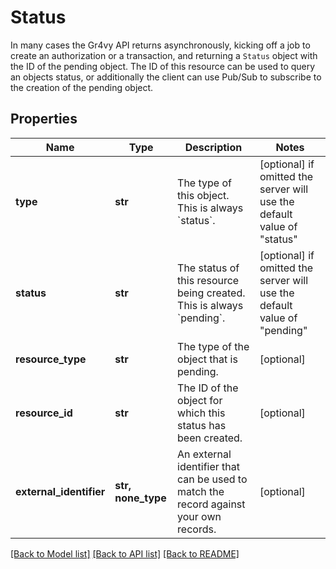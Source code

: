 # Status

In many cases the Gr4vy API returns asynchronously, kicking off a job to create an authorization or a transaction, and returning a `Status` object with the ID of the pending object. The ID of this resource can be used to query an objects status, or additionally the client can use Pub/Sub to subscribe to the creation of the pending object.

## Properties
Name | Type | Description | Notes
------------ | ------------- | ------------- | -------------
**type** | **str** | The type of this object. This is always &#x60;status&#x60;. | [optional]  if omitted the server will use the default value of "status"
**status** | **str** | The status of this resource being created. This is always &#x60;pending&#x60;. | [optional]  if omitted the server will use the default value of "pending"
**resource_type** | **str** | The type of the object that is pending.  | [optional] 
**resource_id** | **str** | The ID of the object for which this status has been created. | [optional] 
**external_identifier** | **str, none_type** | An external identifier that can be used to match the record against your own records. | [optional] 

[[Back to Model list]](../README.md#documentation-for-models) [[Back to API list]](../README.md#documentation-for-api-endpoints) [[Back to README]](../README.md)


